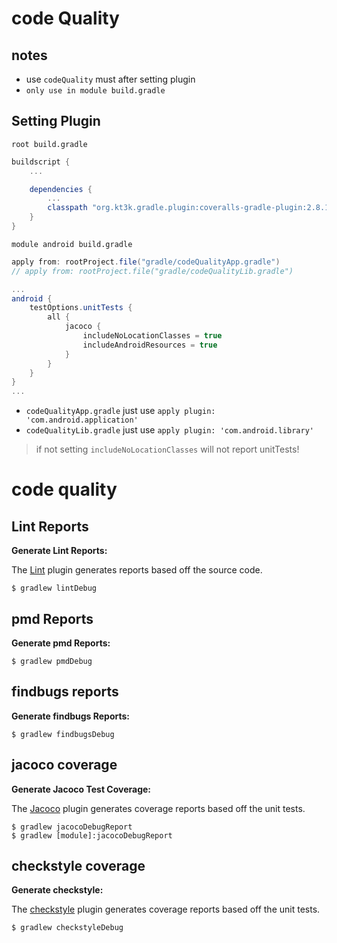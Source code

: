 # code Quality

## notes

- use `codeQuality` must after setting plugin
- `only use in module build.gradle`

## Setting Plugin

`root build.gradle`

```gradle
buildscript {
    ...

    dependencies {
        ...
        classpath "org.kt3k.gradle.plugin:coveralls-gradle-plugin:2.8.1"
    }
}
```

`module android build.gradle`

```gradle
apply from: rootProject.file("gradle/codeQualityApp.gradle")
// apply from: rootProject.file("gradle/codeQualityLib.gradle")

...
android {
    testOptions.unitTests {
        all {
            jacoco {
                includeNoLocationClasses = true
                includeAndroidResources = true
            }
        }
    }
}
...
```

- `codeQualityApp.gradle` just use `apply plugin: 'com.android.application'`
- `codeQualityLib.gradle` just use `apply plugin: 'com.android.library'`

> if not setting `includeNoLocationClasses` will not report unitTests!

# code quality

## Lint Reports

**Generate Lint Reports:**


The [Lint](http://developer.android.com/tools/help/lint.html) plugin generates reports based off the source code.

    $ gradlew lintDebug

## pmd Reports

**Generate pmd Reports:**

    $ gradlew pmdDebug


## findbugs reports

**Generate findbugs Reports:**

    $ gradlew findbugsDebug

## jacoco coverage

**Generate Jacoco Test Coverage:**


The [Jacoco](http://www.eclemma.org/jacoco/) plugin generates coverage reports based off the unit tests.

    $ gradlew jacocoDebugReport
    $ gradlew [module]:jacocoDebugReport

## checkstyle coverage

**Generate checkstyle:**

The [checkstyle](http://www.puppycrawl.com/dtds/configuration_1_2.dtd) plugin generates coverage reports based off the unit tests.

    $ gradlew checkstyleDebug